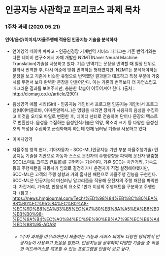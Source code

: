 # 인공지능 사관학교 프리코스 과제 목차

### 1주차 과제 (2020.05.21)
#### 언어/음성/이미지/자율주행에 적용된 인공지능 기술을 분석하자 #### 

* 언어영역 
  네이버 파파고 - 인공신경망 기계번역 서비스
  파파고는 기존 번역기와는 다른 네이버 연구소에서 자체 개발한 N2MT(Naver Neural Machine Translation)기술을 사용하고 있다. 기존 번역기는 문장을 번역할 때 일정 단위로 잘라서 번역한 후, 다시 어순에 맞춰 번역하는 형태였지만, N2MT는 분석해야하는 문장을 보고 기존에 비슷한 유형으로 번역했던 결과물과 대조하고 특정 부분에 가중치를 두면서 보다 완벽한 문장을 만들어간다. 이는 기존의 번역보다 더 자연스럽고 매끄러운 결과를 보여주지만, 충분한 학습이 이루어져야 한다.
  (출처 : http://clomag.co.kr/article/2901)

* 음성영역
  애플 시리(Siri) - 인공지능 개인비서 프로그램
  인공지능 개인비서 프로그램(네이버클로바, 아마존알렉사..)은 명령을 내리면 장치가 사용자의 음성을 수집하고 이것을 오디오 파일로 변환한 후, 데이터 센터로 전송하여 단어나 문장의 텍스트로 변환한다. 음성을 수집하는 음성인식기술은 억양, 목소리 크기 등 다양한 음성신호의 특성을 수집하고 군집화해야 하는데 현재 딥러닝 기술을 사용하고 있다.

* 이미지영역

* 자율주행 영역
    현대, 기아자동차 - SCC-ML(인공지능 기반 부분 자율주행기술)
    인공지능 기술을 기반으로 자동차 스스로 운전자의 주행성향을 파악해 운전자 맞춤형 SCC(스마트 크루즈 컨트롤)를 구현하는 기술이다. 기존 SCC는 차간거리, 가속도 등의 주행패턴을 자동차가 임의로 결정하거나 운전자가 직접 설정해야했지만, SCC-ML은 고객의 주행 성향과 거의 흡사한 패턴으로 자율주행 긴능을 구현한다.
    SCC-ML은 인공지능의 머신러닝 알고리즘을 적용해 운전자의 주행 패턴을 파악한다. 차간거리, 가속성, 반응성의 요소로 1만개 이상의 주행패턴을 구분하고 주행한다.
    (참고 : https://news.hmgjournal.com/Tech/%ED%98%84%EB%8C%80%EA%B8%B0%EC%95%84%EC%B0%A8-%EC%9D%B8%EA%B3%B5%EC%A7%80%EB%8A%A5%EA%B8%B0%EB%B0%98-%EC%9A%B4%EC%A0%84%EC%9E%90%EB%A7%9E%EC%B6%A4%ED%98%95-ADAS)
    
   * ###### 1주차 과제를 마무리하면서 제출하는 기능과 서비스 외에도 다양한 영역에서 인공지능이 사용되고 있음을 알았다. 인공지능을 공부하며 다양한 기술들 중 적절한 어드바이스를 제공할 수 있는 프로그램을 만들어 보고 싶다. ######
